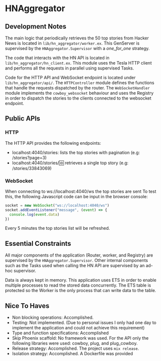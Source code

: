 # HNAggregator

## Development Notes

The main logic that periodically retrieves the 50 top stories from Hacker News
is located in `lib/hn_aggregator/worker.ex`.
This GenServer is supervised by the `HNAggregator.Supervisor` with a
_one_for_one_ strategy.

The code that interacts with the HN API is located in
`lib/hn_aggregator/hn_client.ex`. This module uses the Tesla HTTP client and
performs all the requests in parallel using supervised Tasks.

Code for the HTTP API and WebSocket endpoint is located under `lib/hn_aggregator/api/`.
The `HTTPController` module defines the functions that handle the requests
dispatched by the router.
The `WebSocketHandler` module implements the `cowboy_websocket` behaviour and
uses the Registry in order to dispatch the stories to the clients connected to
the websocket endpoint.

## Public APIs

### HTTP
The HTTP API provides the following endpoints:
- localhost:4040/stories: lists the top stories with pagination (e.g: /stories?page=3)
- localhost:4040/stories/:id: retrieves a single top story (e.g: /stories/33843069)

### WebSocket
When connecting to ws://localhost:4040/ws the top stories are sent
To test this, the following Javascript code can be input in the browser console:
```js
socket = new WebSocket("ws://localhost:4040/ws")
socket.addEventListener("message", (event) => {
  console.log(event.data)
})
```
Every 5 minutes the top stories list will be refreshed.

## Essential Constraints
All major components of the application (Router, worker, and Registry) are supervised
by the `HNAggregator.Supervisor`.
Other internal components such as the Tasks used when calling the HN API are
supervised by an ad-hoc supervisor.

Data is always kept in memory. This application uses ETS in order to enable
multiple processes to read the stored data concurrently.
The ETS table is protected so the Worker is the only process that can write
data to the table.

## Nice To Haves
- Non blocking operations: Accomplished.
- Testing: Not implemented. (Due to personal issues I only had one day to
  implement the application and could not achieve this requirement)
- Type and function specifications: Accomplished
- Skip Phoenix scaffold: No framework was used. For the API only the following
  libraries were used: cowboy, plug, and plug_cowboy.
- Release strategy: Accomplished. The project uses `mix release`.
- Isolation strategy: Accomplished. A Dockerfile was provided

